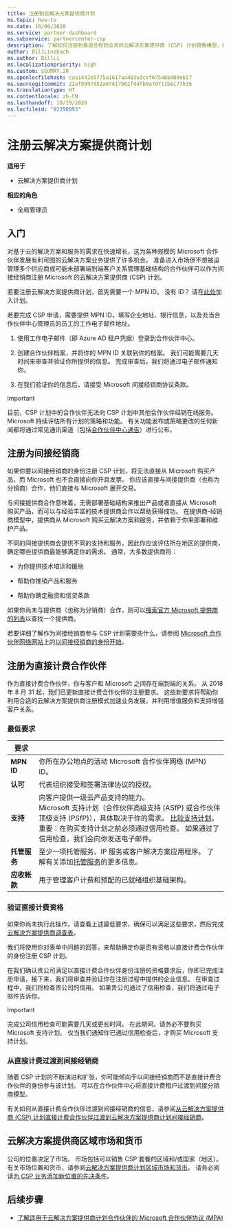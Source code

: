 ```yaml
---
title: 注册到云解决方案提供商计划
ms.topic: how-to
ms.date: 10/06/2020
ms.service: partner-dashboard
ms.subservice: partnercenter-csp
description: 了解如何注册到最适合你的业务的云解决方案提供商 (CSP) 计划销售模型，例如，间接经销商或直接计费合作伙伴。
author: BillLinzbach
ms.author: BillLi
ms.localizationpriority: high
ms.custom: SEOMAY.20
ms.openlocfilehash: caa1442e5775a1617aa483a3cef675a6bd09eb17
ms.sourcegitcommit: 22af0997d52a87417b62f44fb0a7d711bec77b35
ms.translationtype: HT
ms.contentlocale: zh-CN
ms.lasthandoff: 10/19/2020
ms.locfileid: "92198093"
---
```

# <a name="enroll-in-the-cloud-solution-provider-program"></a>注册云解决方案提供商计划

**适用于**

- 云解决方案提供商计划  

**相应的角色**

- 全局管理员

## <a name="get-started"></a>入门

对基于云的解决方案和服务的需求在快速增长，这为各种规模的 Microsoft 合作伙伴发展有利可图的云解决方案业务提供了许多机会。 准备进入市场但不想被迫管理多个供应商或可能未部署端到端客户关系管理基础结构的合作伙伴可以作为间接经销商注册 Microsoft 的云解决方案提供商 (CSP) 计划。

若要注册云解决方案提供商计划，首先需要一个 MPN ID。 没有 ID？ 请在[此处](https://partner.microsoft.com/)加入计划。

若要完成 CSP 申请，需要提供 MPN ID，填写企业地址、银行信息，以及充当合作伙伴中心管理员的员工的工作电子邮件地址。

1. 使用工作电子邮件（即 Azure AD 租户凭据）登录到合作伙伴中心。

2. 创建合作伙伴档案，并将你的 MPN ID 关联到你的档案。
我们可能需要几天时间来审查并验证你所提供的信息。 完成审查后，我们将通过电子邮件通知你。

3. 在我们验证你的信息后，请接受 Microsoft 间接经销商协议条款。

> [!IMPORTANT]  
> 目前，CSP 计划中的合作伙伴无法向 CSP 计划中其他合作伙伴经销在线服务。 Microsoft 持续评估所有计划的策略和功能。 有关功能发布或策略更改的任何新闻都将通过常见通讯渠道（包括[合作伙伴中心通告](announcements/index.md)）进行公布。

## <a name="enroll-as-an-indirect-reseller"></a>注册为间接经销商

如果你要以间接经销商的身份注册 CSP 计划，将无法直接从 Microsoft 购买产品，而 Microsoft 也不会直接向你开具发票。 你应该直接与间接提供商（也称为分销商）合作，他们直接与 Microsoft 展开交易。

与间接提供商合作意味着，无需部署基础结构来推出产品或者直接从 Microsoft 购买产品，而可以与经验丰富的技术提供商合作以帮助获得成功。 在提供商-经销商模型中，提供商从 Microsoft 购买云解决方案和服务，并依赖于你来部署和维护产品。

不同的间接提供商会提供不同的支持和服务，因此你应该评估所在地区的提供商，确定哪些提供商最能够满足你的需求。 通常，大多数提供商将：

- 为你提供技术培训和援助

- 帮助你推销产品和服务

- 帮助你确定融资和信贷条款

如果你尚未与提供商（也称为分销商）合作，则可以[搜索官方 Microsoft 提供商的列表](https://partnercenter.microsoft.com/partner/find-a-provider)以查找一个提供商。

若要详细了解作为间接经销商参与 CSP 计划需要些什么，请参阅 [Microsoft 合作伙伴网络网站](https://partner.microsoft.com/)上的[以间接经销商的身份开始](https://partner.microsoft.com/cloud-solution-provider/whats-required)。 

## <a name="enroll-as-a-direct-bill-partner"></a>注册为直接计费合作伙伴

作为直接计费合作伙伴，你与客户和 Microsoft 之间存在端到端的关系。 从 2018 年 8 月 31 起，我们已更新直接计费合作伙伴的注册要求。 这些新要求将帮助你利用合适的云解决方案提供商注册模式加速业务发展，并利用增值服务和支持增强客户关系。

### <a name="minimum-requirements"></a>最低要求

|**要求**|                             |
|--------------------------------|--------------------------------------------------------------|
|**MPN ID**   |你所在办公地点的活动 Microsoft 合作伙伴网络 (MPN) ID。    |
|**认可**   |代表组织接受和签署法律协议的授权。|
|**支持**   |向客户提供一级云产品支持的能力。 <br>Microsoft 支持计划（合作伙伴高级支持 (ASfP) 或合作伙伴顶级支持 (PSfP)），具体取决于你的需求。 [比较支持计划](https://partner.microsoft.com/support/partnersupport)。<br> 重要：在购买支持计划之前必须通过信用检查。 如果通过了信用检查，我们会向你发送电子邮件。 |
|**托管服务**   |至少一项托管服务、IP 服务或客户解决方案应用程序。 了解有关添加[托管服务](https://partner.microsoft.com/business-opportunities/managed-services-provider)的更多信息。|
|**应收帐款** |用于管理客户计费和预配的已就绪组织基础架构。

### <a name="verify-direct-bill-eligibility"></a>验证直接计费资格

如果你尚未执行此操作，请查看上述最低要求，确保可以满足这些要求，然后完成[云解决方案提供商调查表](https://partner.microsoft.com/cloud-solution-provider/assessment)。

我们将使用你对表单中问题的回答，来帮助确定你是否有资格以直接计费合作伙伴的身份注册 CSP 计划。

在我们确认贵公司满足以直接计费合作伙伴身份注册的资格要求后，你即已完成注册申请，接下来，我们将审查并验证你在注册过程中提供的企业信息。 在审查过程中，我们将检查贵公司的信用。 如果贵公司通过了信用检查，我们将通过电子邮件告诉你。

>[!IMPORTANT]
>完成公司信用检查可能需要几天或更长时间。 在此期间，请务必不要购买 Microsoft 支持计划。 仅当我们通知你已通过信用检查后，才购买 Microsoft 支持计划。

### <a name="transition-from-direct-bill-to-indirect-reseller"></a>从直接计费过渡到间接经销商

随着 CSP 计划的不断演进和扩张，你可能倾向于以间接经销商而不是直接计费合作伙伴的身份参与该计划。 可以在合作伙伴中心将直接计费租户过渡到间接分销商模型。

有关如何从直接计费合作伙伴过渡到间接经销商的信息，请参阅[从云解决方案提供商 (CSP) 计划直接计费合作伙伴过渡到云解决方案提供商计划间接经销商](transition-direct-to-indirect.md)。

## <a name="csp-regional-markets-and-currencies"></a>云解决方案提供商区域市场和货币

公司的位置决定了市场。 市场包括可以销售 CSP 套餐的区域和/或国家（地区）。 有关市场位置和货币，请参阅[云解决方案提供商计划区域市场和货币](regional-authorization-overview.md)。
请务必阅读[为 CSP 业务添加新位置的先决条件](manage-locations.md)。

## <a name="next-steps"></a>后续步骤

- [了解适用于云解决方案提供商计划合作伙伴的 Microsoft 合作伙伴协议 (MPA)](microsoft-partner-agreement.md)